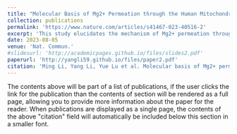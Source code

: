 ```yaml
---
title: "Molecular Basis of Mg2+ Permeation through the Human Mitochondrial Mrs2 Channel."
collection: publications
permalink: 'https://www.nature.com/articles/s41467-023-40516-2'
excerpt: 'This study elucidates the mechanism of Mg2+ permeation through Mitochondrial RNA splicing 2 (Mrs2), a eukaryotic CorA ortholog, by presenting four cryo-electron microscopy (cryo-EM) structures of Homo sapiens Mrs2 (hMrs2) under various conditions. The hMrs2 structures reveal symmetrical pentamers with a unique Cl−-bound R-ring formed by five Arg332 residues. Molecular dynamics simulations and mitochondrial Mg2+ uptake assays suggest that the R-ring acts as a charge repulsion barrier, while Cl− functions as a ferry to facilitate Mg2+ permeation, driven by the membrane potential. These findings provide significant insights into the channel assembly and function of hMrs2.'
date: 2023-08-05
venue: 'Nat. Commun.'
#slidesurl: 'http://academicpages.github.io/files/slides2.pdf'
paperurl: 'http://yangli59.github.io/files/paper2.pdf'
citation: 'Ming Li, Yang Li, Yue Lu et al. Molecular basis of Mg2+ permeation through the human mitochondrial Mrs2 channel. Nat Commun 14, 4713 (2023).'
---
```


The contents above will be part of a list of publications, if the user clicks the link for the publication than the contents of section will be rendered as a full page, allowing you to provide more information about the paper for the reader. When publications are displayed as a single page, the contents of the above "citation" field will automatically be included below this section in a smaller font.

